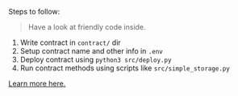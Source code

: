 Steps to follow:

> Have a look at friendly code inside.

1. Write contract in `contract/` dir
2. Setup contract name and other info in `.env`
3. Deploy contract using `python3 src/deploy.py`
4. Run contract methods using scripts like `src/simple_storage.py`


[Learn more here.](https://youtu.be/M576WGiDBdQ)
